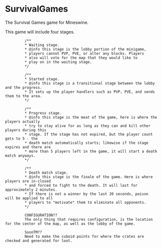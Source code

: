 # SurvivalGames
The Survival Games game for Mineswine.

This game will include four stages.

             /**
             * Waiting stage.
             * @info this stage is the lobby portion of the minigame,
             * players cannot PVP, PVE, or alter any blocks. Players
             * also will vote for the map that they would like to
             * play on in the waiting stage.
             */
             
             /**
             * Started stage.
             * @info this stage is a transitional stage between the lobby and the progress.
             * It sets up the player handlers such as PVP, PVE, and sends them to the area.
             */
             
             /**
             * Progress stage.
             * @info this stage is the meat of the game, here is where the players actually
             * try to stay alive for as long as they can and kill other players during this
             * stage. If the stage has not expired, but the player count gets to 5 - the
             * death match automatically starts; likewise if the stage expires and there are
             * more than 5 players left in the game, it will start a death match anyways.
             */
             
             /**
             * Death match stage.
             * @info this stage is the finale of the game. Here is where players are in-closed
             * and forced to fight to the death. It will last for approximately 2 minutes.
             * If there is not a winner by the last 20 seconds, poison will be applied to all
             * players to "motivate" them to eliminate all opponents.
             */
             
             CONFIGURATION??
             The only thing that requires configuration, is the location for the center of the map, as well as the lobby of the game.

             SoonTM??
             Need to make the cuboid points for where the crates are checked and generated for loot.
